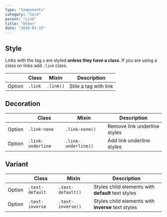 ```yaml
---
type: "Components"
category: "Core"
parent: "Link"
title: "Other"
date: "2019-03-15"
---
```


## Style

Links with the tag `a` are styled **unless they have a class**. If you are using a class on links add `.link` class.

<div class="table-scroll">

|                         | Class                                     | Mixin                       | Description                   |
| ----------------------- | ----------------------------------------- | ----------------------------- | ----------------------------- |
| Option                  | `.link`                 | `.link()`        | Stile a tag with link            |

</div>

<demo>
  <demovanilla src="vanilla/components/core/link/style">
  </demovanilla>
</demo>

## Decoration

<div class="table-scroll">

|                         | Class                                     | Mixin                       | Description                   |
| ----------------------- | ----------------------------------------- | ----------------------------- | ----------------------------- |
| Option                  | `.link-none`                 | `.link-none()`        | Remove link underline styles            |
| Option                  | `.link-underline`                 | `.link-underline()`        | Add link underline styles            |

</div>

<demo>
  <demovanilla src="vanilla/components/core/link/decoration">
  </demovanilla>
</demo>

## Variant

<div class="table-scroll">

|                         | Class                                     | Mixin                       | Description                   |
| ----------------------- | ----------------------------------------- | ----------------------------- | ----------------------------- |
| Option                  | `.text-default`                 | `.text-default()`        | Styles child elements with **default** text styles            |
| Option                  | `.text-inverse`                 | `.text-inverse()`        | Styles child elements with **inverse** text styles            |

</div>

<demo>
  <demovanilla src="vanilla/components/core/link/variant">
  </demovanilla>
</demo>
